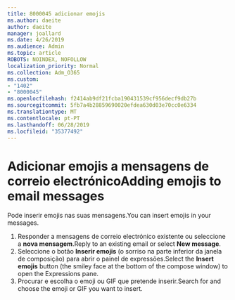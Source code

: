 ```yaml
---
title: 8000045 adicionar emojis
ms.author: daeite
author: daeite
manager: joallard
ms.date: 4/26/2019
ms.audience: Admin
ms.topic: article
ROBOTS: NOINDEX, NOFOLLOW
localization_priority: Normal
ms.collection: Adm_O365
ms.custom:
- "1402"
- "8000045"
ms.openlocfilehash: f2414ab9df21fcba190431539cf956decf9db27b
ms.sourcegitcommit: 5fb7a4b28859690020efdea630d03e70cc0e6334
ms.translationtype: MT
ms.contentlocale: pt-PT
ms.lasthandoff: 06/28/2019
ms.locfileid: "35377492"
---
```

# <a name="adding-emojis-to-email-messages"></a><span data-ttu-id="f55b8-102">Adicionar emojis a mensagens de correio electrónico</span><span class="sxs-lookup"><span data-stu-id="f55b8-102">Adding emojis to email messages</span></span>

<span data-ttu-id="f55b8-103">Pode inserir emojis nas suas mensagens.</span><span class="sxs-lookup"><span data-stu-id="f55b8-103">You can insert emojis in your messages.</span></span>

1. <span data-ttu-id="f55b8-104">Responder a mensagens de correio electrónico existente ou seleccione a **nova mensagem**.</span><span class="sxs-lookup"><span data-stu-id="f55b8-104">Reply to an existing email or select **New message**.</span></span>
1. <span data-ttu-id="f55b8-105">Seleccione o botão **Inserir emojis** (o sorriso na parte inferior da janela de composição) para abrir o painel de expressões.</span><span class="sxs-lookup"><span data-stu-id="f55b8-105">Select the **Insert emojis** button (the smiley face at the bottom of the compose window) to open the Expressions pane.</span></span>
1. <span data-ttu-id="f55b8-106">Procurar e escolha o emoji ou GIF que pretende inserir.</span><span class="sxs-lookup"><span data-stu-id="f55b8-106">Search for and choose the emoji or GIF you want to insert.</span></span>